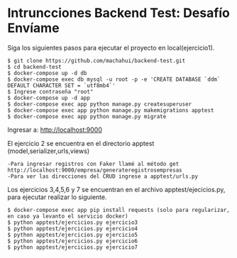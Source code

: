 Intruncciones Backend Test: Desafío Envíame
========================

Siga los siguientes pasos para ejecutar el proyecto en local(ejercicio1).


    $ git clone https://github.com/machahui/backend-test.git
    $ cd backend-test
    $ docker-compose up -d db
    $ docker-compose exec db mysql -u root -p -e 'CREATE DATABASE `ddm` DEFAULT CHARACTER SET = `utf8mb4`'
    $ Ingrese contraseña "root"
    $ docker-compose up -d app
    $ docker-compose exec app python manage.py createsuperuser
    $ docker-compose exec app python manage.py makemigrations apptest    
    $ docker-compose exec app python manage.py migrate


Ingresar a: [http://localhost:9000](http://localhost:9000)

El ejercicio 2 se encuentra en el directorio apptest (model,serializer,urls,views)
    
    -Para ingresar registros con Faker llamé al método get http://localhost:9000/empresa/generateregistrosempresas
    -Para ver las direcciones del CRUD ingrese a apptest/urls.py

Los ejercicios 3,4,5,6 y 7 se encuentran en el archivo apptest/ejecicios.py, para ejecutar realizar lo siguiente.
    
    $ docker-compose exec app pip install requests (solo para regularizar, en caso ya levanto el servicio docker)
    $ python apptest/ejercicios.py ejercicio3
    $ python apptest/ejercicios.py ejercicio4
    $ python apptest/ejercicios.py ejercicio5
    $ python apptest/ejercicios.py ejercicio6
    $ python apptest/ejercicios.py ejercicio7

